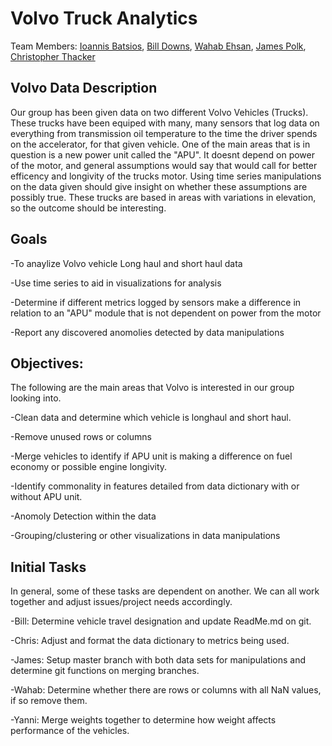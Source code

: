 # Volvo Truck Analytics

Team Members: [Ioannis Batsios](https://github.com/IBatsios), [Bill Downs](https://github.com/WilliamWallaceKildFiftyMen), [Wahab Ehsan](https://github.com/WahabEhsan), [James Polk](https://github.com/methos237), [Christopher Thacker](https://github.com/Kozmocha)

## Volvo Data Description 
 
 Our group has been given data on two different Volvo Vehicles (Trucks). These trucks have been equiped with many, many sensors that log data on everything from transmission oil temperature to the time the driver spends on the accelerator, for that given vehicle. One of the main areas that is in question is a new power unit called the "APU". It doesnt depend on power of the motor, and general assumptions would say that would call for better efficency and longivity of the trucks motor. Using time series manipulations on the data given should give insight on whether these assumptions are possibly true. These trucks are based in areas with variations in elevation, so the outcome should be interesting. 
 
 ## Goals
 
 -To anaylize Volvo vehicle Long haul and short haul data
 
 -Use time series to aid in visualizations for analysis 
 
 -Determine if different metrics logged by sensors make a difference in relation to an "APU" module that is not dependent on power from the motor  
 
 -Report any discovered anomolies detected by data manipulations 
 
 ## Objectives:
 
 The following are the main areas that Volvo is interested in our group looking into. 

-Clean data and determine which vehicle is longhaul and short haul.

-Remove unused rows or columns

-Merge vehicles to identify if APU unit is making a difference on fuel economy or possible engine longivity.

-Identify commonality in features detailed from data dictionary with or without APU unit.

-Anomoly Detection within the data 

-Grouping/clustering or other visualizations in data manipulations  

## Initial Tasks
In general, some of these tasks are dependent on another.  We can all work together and adjust issues/project needs accordingly.

-Bill: Determine vehicle travel designation and update ReadMe.md on git.

-Chris: Adjust and format the data dictionary to metrics being used.

-James: Setup master branch with both data sets for manipulations and determine git functions on merging branches.

-Wahab: Determine whether there are rows or columns with all NaN values, if so remove them.

-Yanni: Merge weights together to determine how weight affects performance of the vehicles. 




